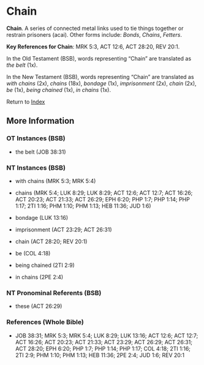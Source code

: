 # Chain
**Chain**. 
A series of connected metal links used to tie things together or restrain prisoners (acai). 
Other forms include: 
*Bonds*, *Chains*, *Fetters*. 


**Key References for Chain**: 
MRK 5:3, ACT 12:6, ACT 28:20, REV 20:1. 


In the Old Testament (BSB), words representing “Chain” are translated as 
*the belt* (1x). 


In the New Testament (BSB), words representing “Chain” are translated as 
*with chains* (2x), *chains* (18x), *bondage* (1x), *imprisonment* (2x), *chain* (2x), *be* (1x), *being chained* (1x), *in chains* (1x). 


Return to [Index](00-Index.md)

## More Information

### OT Instances (BSB)

* the belt (JOB 38:31)



### NT Instances (BSB)

* with chains (MRK 5:3; MRK 5:4)

* chains (MRK 5:4; LUK 8:29; LUK 8:29; ACT 12:6; ACT 12:7; ACT 16:26; ACT 20:23; ACT 21:33; ACT 26:29; EPH 6:20; PHP 1:7; PHP 1:14; PHP 1:17; 2TI 1:16; PHM 1:10; PHM 1:13; HEB 11:36; JUD 1:6)

* bondage (LUK 13:16)

* imprisonment (ACT 23:29; ACT 26:31)

* chain (ACT 28:20; REV 20:1)

* be (COL 4:18)

* being chained (2TI 2:9)

* in chains (2PE 2:4)



### NT Pronominal Referents (BSB)

* these (ACT 26:29)



### References (Whole Bible)

* JOB 38:31; MRK 5:3; MRK 5:4; LUK 8:29; LUK 13:16; ACT 12:6; ACT 12:7; ACT 16:26; ACT 20:23; ACT 21:33; ACT 23:29; ACT 26:29; ACT 26:31; ACT 28:20; EPH 6:20; PHP 1:7; PHP 1:14; PHP 1:17; COL 4:18; 2TI 1:16; 2TI 2:9; PHM 1:10; PHM 1:13; HEB 11:36; 2PE 2:4; JUD 1:6; REV 20:1



